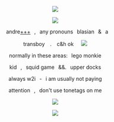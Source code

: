 <p align="center">
<img src="https://komarev.com/ghpvc/?username=thanossu&color=415471&style=plastic&label=welcum+2+tha+thanos+world" />
<p align="center">
</a>
<img src="https://files.catbox.moe/epkoef.png" /> <br />
<p align="center">
⠀andre<a href="https://pronouns.cc/@choisubong">+++</a>⠀,⠀any pronouns⠀blasian⠀&⠀a
<p align="center">
transboy ⠀. ⠀c&h ok⠀⠀<img src="https://files.catbox.moe/1rdtyc.webp" />
<p align="center">
normally in these areas:⠀lego monkie
<p align="center">
kid⠀,⠀squid game⠀&&.⠀upper docks
<p align="center">
always w2i⠀-⠀i am usually not paying
<p align="center">
attention⠀,⠀don't use tonetags on me
<p align="center">
<img src="https://files.catbox.moe/3sgl6x.webp" />
<p align="center">
<img src="https://spotify-github-profile.kittinanx.com/api/view?uid=2kq4oimu9pg6ns1pv9qan6xlh&cover_image=true&theme=natemoo-re&show_offline=true&background_color=c6cec5&interchange=false&bar_color=415471&bar_color_cover=false" />
